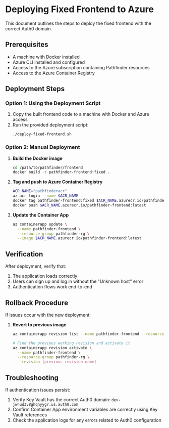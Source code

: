 # Deploying Fixed Frontend to Azure

This document outlines the steps to deploy the fixed frontend with the correct Auth0 domain.

## Prerequisites
- A machine with Docker installed
- Azure CLI installed and configured
- Access to the Azure subscription containing Pathfinder resources
- Access to the Azure Container Registry

## Deployment Steps

### Option 1: Using the Deployment Script

1. Copy the built frontend code to a machine with Docker and Azure access
2. Run the provided deployment script:
   ```bash
   ./deploy-fixed-frontend.sh
   ```

### Option 2: Manual Deployment

1. **Build the Docker image**
   ```bash
   cd /path/to/pathfinder/frontend
   docker build -t pathfinder-frontend:fixed .
   ```

2. **Tag and push to Azure Container Registry**
   ```bash
   ACR_NAME="pathfinderacr"
   az acr login --name $ACR_NAME
   docker tag pathfinder-frontend:fixed $ACR_NAME.azurecr.io/pathfinder-frontend:latest
   docker push $ACR_NAME.azurecr.io/pathfinder-frontend:latest
   ```

3. **Update the Container App**
   ```bash
   az containerapp update \
     --name pathfinder-frontend \
     --resource-group pathfinder-rg \
     --image $ACR_NAME.azurecr.io/pathfinder-frontend:latest
   ```

## Verification

After deployment, verify that:

1. The application loads correctly
2. Users can sign up and log in without the "Unknown host" error
3. Authentication flows work end-to-end

## Rollback Procedure

If issues occur with the new deployment:

1. **Revert to previous image**
   ```bash
   az containerapp revision list --name pathfinder-frontend --resource-group pathfinder-rg
   
   # Find the previous working revision and activate it
   az containerapp revision activate \
     --name pathfinder-frontend \
     --resource-group pathfinder-rg \
     --revision [previous-revision-name]
   ```

## Troubleshooting

If authentication issues persist:
1. Verify Key Vault has the correct Auth0 domain: `dev-jwnud3v8ghqnyygr.us.auth0.com`
2. Confirm Container App environment variables are correctly using Key Vault references
3. Check the application logs for any errors related to Auth0 configuration
